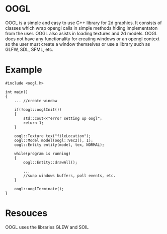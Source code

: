 OOGL
====
OOGL is a simple and easy to use C++ library for 2d graphics. It consists of classes which wrap
opengl calls in simple methods hiding implementaton from the user. OOGL also asists in loading textures 
and 2d models. OOGL does not have any functionality for creating windows or an opengl context so the
user must create a window themselves or use a library such as GLFW, SDL, SFML, etc.

Example
=======
```
#include <oogl.h>

int main()
{
    ... //create window
    
    if(!oogl::ooglInit()) 
    {   
        std::cout<<"error setting up oogl";
        return 1;
    }
    
    oogl::Texture tex("fileLocation");
    oogl::Model model(oogl::Vec2(), 1);
    oogl::Entity entity(model, tex, NORMAL);
    
    while(program is running)
    {
        oogl::Entity::drawAll();
        
        ...
        //swap windows buffers, poll events, etc.
    }
    
    oogl::ooglTerminate();
}
```

Resouces
========
OOGL uses the libraries GLEW and SOIL
